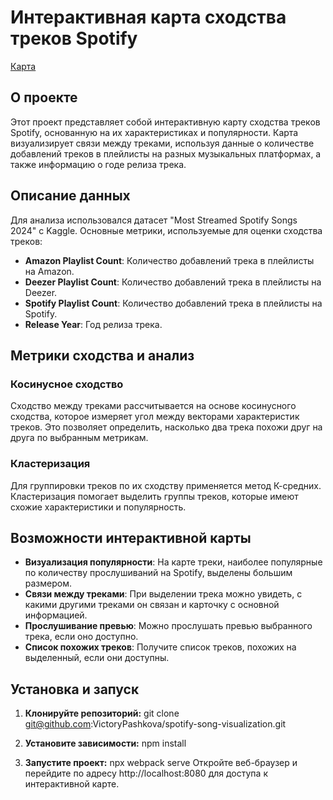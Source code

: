 # Интерактивная карта сходства треков Spotify

[Карта](https://spotify-song-visualization-git-main-victorypashkovas-projects.vercel.app/)

## О проекте

Этот проект представляет собой интерактивную карту сходства треков Spotify, основанную на их характеристиках и популярности. Карта визуализирует связи между треками, используя данные о количестве добавлений треков в плейлисты на разных музыкальных платформах, а также информацию о годе релиза трека.

## Описание данных

Для анализа использовался датасет "Most Streamed Spotify Songs 2024" с Kaggle. Основные метрики, используемые для оценки сходства треков:

- **Amazon Playlist Count**: Количество добавлений трека в плейлисты на Amazon.
- **Deezer Playlist Count**: Количество добавлений трека в плейлисты на Deezer.
- **Spotify Playlist Count**: Количество добавлений трека в плейлисты на Spotify.
- **Release Year**: Год релиза трека.

## Метрики сходства и анализ

### Косинусное сходство

Сходство между треками рассчитывается на основе косинусного сходства, которое измеряет угол между векторами характеристик треков. Это позволяет определить, насколько два трека похожи друг на друга по выбранным метрикам.

### Кластеризация

Для группировки треков по их сходству применяется метод К-средних. Кластеризация помогает выделить группы треков, которые имеют схожие характеристики и популярность.

## Возможности интерактивной карты

- **Визуализация популярности**: На карте треки, наиболее популярные по количеству прослушиваний на Spotify, выделены большим размером.
- **Связи между треками**: При выделении трека можно увидеть, с какими другими треками он связан и карточку с основной информацией.
- **Прослушивание превью**: Можно прослушать превью выбранного трека, если оно доступно.
- **Список похожих треков**: Получите список треков, похожих на выделенный, если они доступны.

## Установка и запуск

1. **Клонируйте репозиторий:**
git clone git@github.com:VictoryPashkova/spotify-song-visualization.git

2. **Установите зависимости:**
npm install

3. **Запустите проект:**
npx webpack serve
Откройте веб-браузер и перейдите по адресу http://localhost:8080 для доступа к интерактивной карте.

